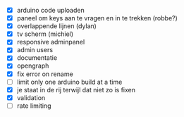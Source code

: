 -   [x] arduino code uploaden
-   [x] paneel om keys aan te vragen en in te trekken (robbe?)
-   [x] overlappende lijnen (dylan)
-   [x] tv scherm (michiel)
-   [x] responsive adminpanel
-   [x] admin users
-   [x] documentatie
-   [x] opengraph
-   [x] fix error on rename
-   [ ] limit only one arduino build at a time
-   [x] je staat in de rij terwijl dat niet zo is fixen
-   [x] validation
-   [ ] rate limiting
